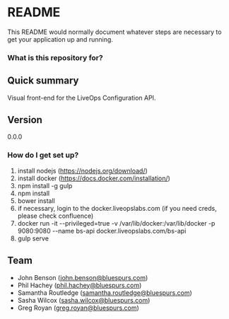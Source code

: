 # README #

This README would normally document whatever steps are necessary to get your application up and running.

### What is this repository for? ###

## Quick summary ##
Visual front-end for the LiveOps Configuration API.

## Version ##
0.0.0

### How do I get set up? ###

1. install nodejs (https://nodejs.org/download/)
1. install docker (https://docs.docker.com/installation/)
1. npm install -g gulp
1. npm install
1. bower install
1. if necessary, login to the docker.liveopslabs.com (if you need creds, please check confluence)
1. docker run -it --privileged=true -v /var/lib/docker:/var/lib/docker -p 9080:9080 --name bs-api docker.liveopslabs.com/bs-api
1. gulp serve

## Team ##
* John Benson (john.benson@bluespurs.com)
* Phil Hachey (phil.hachey@bluespurs.com)
* Samantha Routledge (samantha.routledge@bluespurs.com)
* Sasha Wilcox (sasha.wilcox@bluespurs.com)
* Greg Royan (greg.royan@bluespurs.com)